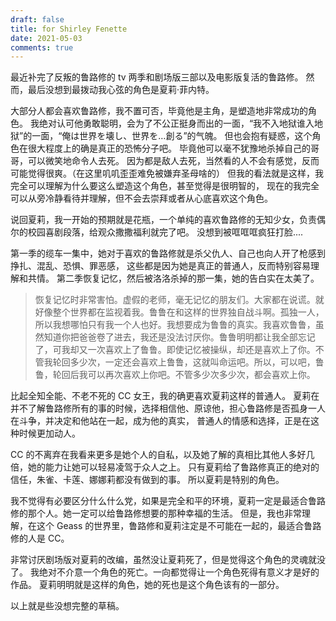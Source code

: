```yaml
---
draft: false
title: for Shirley Fenette
date: 2021-05-03
comments: true
---
```


最近补完了反叛的鲁路修的 tv 两季和剧场版三部以及电影版复活的鲁路修。
然而，最后没想到最拨动我心弦的角色是夏莉·菲内特。

大部分人都会喜欢鲁路修，我不置可否，毕竟他是主角，是塑造地非常成功的角色。
我绝对认可他勇敢聪明，会为了不公正挺身而出的一面，“我不入地狱谁入地狱”的一面，“俺は世界を壊し、世界を…創る”的气魄。
但也会抱有疑惑，这个角色在很大程度上的确是真正的恐怖分子吧。
毕竟他可以毫不犹豫地杀掉自己的哥哥，可以微笑地命令人去死。
因为都是敌人去死，当然看的人不会有感觉，反而可能觉得很爽。（在这里叽叽歪歪难免被嫌弃圣母啥的）
但我的看法就是这样，我完全可以理解为什么要这么塑造这个角色，甚至觉得是很明智的，
现在的我完全可以从旁冷静看待并理解，但不会去崇拜或者从心底喜欢这个角色。

说回夏莉，我一开始的预期就是花瓶，一个单纯的喜欢鲁路修的无知少女，负责偶尔的校园喜剧段落，给观众撒撒福利就完了吧。
没想到被哐哐哐疯狂打脸....

第一季的缆车一集中，她对于喜欢的鲁路修就是杀父仇人、自己也向人开了枪感到挣扎、混乱、恐惧、罪恶感，
这些都是因为她是真正的普通人，反而特别容易理解和共情。
第二季恢复记忆，然后被洛洛杀掉的那一集，她的告白实在太美了。

> 恢复记忆时非常害怕。虚假的老师，毫无记忆的朋友们。大家都在说谎。就好像整个世界都在监视着我。鲁鲁在和这样的世界独自战斗啊。孤独一人，所以我想哪怕只有我一个人也好。我想要成为鲁鲁的真实。我喜欢鲁鲁，虽然知道你把爸爸卷了进去，我还是没法讨厌你。鲁鲁明明都让我全部忘记了，可我却又一次喜欢上了鲁鲁。即使记忆被操纵，却还是喜欢上了你。不管我轮回多少次，一定还会喜欢上鲁鲁，这就叫命运吧。所以，可以吧，鲁鲁，轮回后我可以再次喜欢上你吧。不管多少次多少次，都会喜欢上你。

比起全知全能、不老不死的 CC 女王，我的确更喜欢夏莉这样的普通人。
夏莉在并不了解鲁路修所有的事的时候，选择相信他、原谅他，担心鲁路修是否孤身一人在斗争，并决定和他站在一起，成为他的真实，
普通人的情感和选择，正是在这种时候更加动人。

CC 的不离弃在我看来更多是她个人的自私，以及她了解的真相比其他人多好几倍，她的能力让她可以轻易凌驾于众人之上。
只有夏莉给了鲁路修真正的绝对的信任，朱雀、卡莲、娜娜莉都没有做到的事。
所以夏莉是特别的角色。

我不觉得有必要区分什么什么党，如果是完全和平的环境，夏莉一定是最适合鲁路修的那个人。她一定可以给鲁路修想要的那种幸福的生活。
但是，我也非常理解，在这个 Geass 的世界里，鲁路修和夏莉注定是不可能在一起的，最适合鲁路修的人是 CC。

非常讨厌剧场版对夏莉的改编，虽然没让夏莉死了，但是觉得这个角色的灵魂就没了。
我绝对不介意一个角色的死亡。一向都觉得让一个角色死得有意义才是好的作品。
夏莉明明就是这样的角色，她的死也是这个角色该有的一部分。


以上就是些没想完整的草稿。
